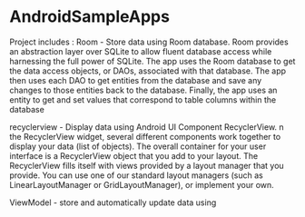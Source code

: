 # AndroidSampleApps
Project includes : 
Room - Store data using Room database.
       Room provides an abstraction layer over SQLite to allow fluent database access while harnessing the full power of SQLite. 
       The app uses the Room database to get the data access objects, or DAOs, associated with that database. The app then uses 
       each DAO to get entities from the database and save any changes to those entities back to the database. 
       Finally, the app uses an entity to get and set values that correspond to table columns within the database
       
recyclerview - Display data using Android UI Component RecyclerView.
               n the RecyclerView widget, several different components work together to display your data (list of objects). 
               The overall container for your user interface is a RecyclerView object that you add to your layout. The RecyclerView
               fills itself with views provided by a layout manager that you provide. You can use one of our standard layout managers 
               (such as LinearLayoutManager or GridLayoutManager), or implement your own.
               
ViewModel - store and automatically update data using 
